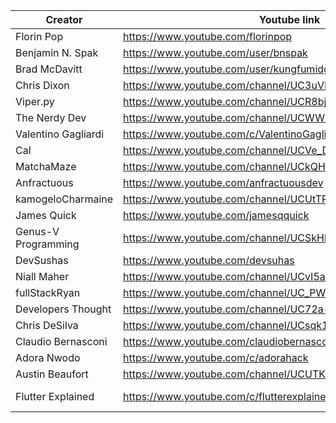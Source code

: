 | Creator             | Youtube link                                             | Twitter link                        | Topic               |
| ------------------- | -------------------------------------------------------- | ----------------------------------- | ------------------- |
| Florin Pop          | https://www.youtube.com/florinpop                        | https://twitter.com/florinpop1705   | ---------           |
| Benjamin N. Spak    | https://www.youtube.com/user/bnspak                      | https://twitter.com/Benjaminspak    | ---------           |
| Brad McDavitt       | https://www.youtube.com/user/kungfumidget100             | https://twitter.com/Kungfumidget100 | ---------           |
| Chris Dixon         | https://www.youtube.com/channel/UC3uVPUIjPBeGW3UDSeadJ3Q | https://twitter.com/chrisdixon161   | ---------           |
| Viper.py            | https://www.youtube.com/channel/UCR8bjIFUkmWMRntCNLsAuIg | https://twitter.com/QuassarianViper | ---------           |
| The Nerdy Dev       | https://www.youtube.com/channel/UCWWRLPeMNMeDhpfE7R6qCyw | https://twitter.com/TheNerdyDev     | ---------           |
| Valentino Gagliardi | https://www.youtube.com/c/ValentinoGagliardiCoding       | https://twitter.com/gagliardi_vale  | ---------           |
| Cal                 | https://www.youtube.com/channel/UCVe_D9xXXDwXyU2o0_cadxA | https://twitter.com/callam_woolgar  | ---------           |
| MatchaMaze          | https://www.youtube.com/channel/UCkQHdtoI-By9ogdxqVOKWJw | https://twitter.com/MatchaMazeTweet | ---------           |
| Anfractuous         | https://www.youtube.com/anfractuousdev                   | https://twitter.com/AnfractuousOne  | ---------           |
| kamogeloCharmaine   | https://www.youtube.com/channel/UCUtTPgZxfZv-p9XlMsxmMqQ | https://twitter.com/kamogelo142     | ---------           |
| James Quick         | https://www.youtube.com/jamesqquick                      | https://twitter.com/jamesqquick     | ---------           |
| Genus-V Programming | https://www.youtube.com/channel/UCSkHbGjrjJmuAbDPhIQ5T0A | https://twitter.com/genus_v         | ---------           |
| DevSushas           | https://www.youtube.com/devsuhas                         | https://twitter.com/_DevSuhas_      | ---------           |
| Niall Maher         | https://www.youtube.com/channel/UCvI5azOD4eDumpshr00EfIw | https://twitter.com/nialljoemaher   | ---------           |
| fullStackRyan       | https://www.youtube.com/channel/UC_PW-BmZK8ROlW6aLGjy8iQ | https://twitter.com/fullStackRyan   | ---------           |
| Developers Thought  | https://www.youtube.com/channel/UC72a--fChlkj5f-7jQhZuiw | https://twitter.com/SagarJadhv23    | ---------           |
| Chris DeSilva       | https://www.youtube.com/channel/UCsqk14rHyDlGnn5SrP8bN3A | https://twitter.com/desilvadev      | ---------           |
| Claudio Bernasconi  | https://www.youtube.com/claudiobernasconi                | https://twitter.com/CHBernasconiC   | ---------           |
| Adora Nwodo         | https://www.youtube.com/c/adorahack                      | https://twitter.com/adoranwodo      | ---------           |
| Austin Beaufort     | https://www.youtube.com/channel/UCUTKXJqFhBb4YlnkEQYIvQg | https://twitter.com/BeaufortAustin  | ---------           |
| Flutter Explained   | https://www.youtube.com/c/flutterexplained               | https://twitter.com/flutter_exp     | Flutter Development |
